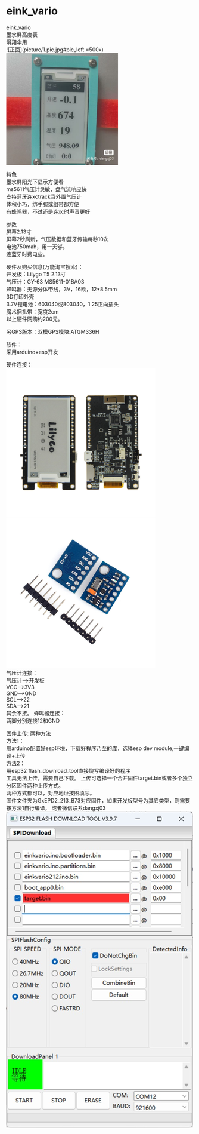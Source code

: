 # eink_vario
 eink_vario  
墨水屏高度表  
滑翔伞用  
![正面](picture/1.pic.jpg#pic_left =500x)  
<img src="picture/1.pic.jpg" width="300px" align="center">  

特色  
墨水屏阳光下显示方便看  
ms5611气压计灵敏，盘气流响应快  
支持蓝牙连xctrack当外置气压计  
体积小巧，绑手腕或组带都方便  
有蜂鸣器，不过还是连xc时声音更好  

参数  
屏幕2.13寸  
屏幕2秒刷新，气压数据和蓝牙传输每秒10次  
电池750mah，用一天够。  
连蓝牙时费电些。  

硬件及购买信息(万能淘宝搜索)：  
开发板：Lilygo T5 2.13寸  
气压计：GY-63 MS5611-01BA03  
蜂鸣器：无源分体带线，3V，16欧，12*8.5mm  
3D打印外壳  
3.7V锂电池：603040或803040，1.25正向插头  
魔术捆扎带：宽度2cm  
以上硬件网购约200元。

另GPS版本：双模GPS模块:ATGM336H  

软件：  
采用arduino+esp开发  

硬件连接：  
<img src="picture/T5_正反面.jpg" width="400px">  
<img src="picture/ms5611.jpg" width="400px">  
气压计连接：  
气压计-->开发板  
VCC-->3V3  
GND-->GND  
SCL-->22  
SDA-->21  
其余不接。
蜂鸣器连接：  
两脚分别连接12和GND  

固件上传:
两种方法  
方法1：  
用arduino配置好esp环境，下载好程序乃至的库，选择esp dev module,一键编译+上传  
方法2：  
用esp32 flash_download_tool直接烧写编译好的程序  
工具无法上传，需要自己下载。
上传可选择一个合并固件target.bin或者多个独立分区固件两种上传方式。  
两种方式都可以，对应地址按图填写。  
固件文件夹为GxEPD2_213_B73对应固件，如果开发板型号为其它类型，则需要按方法1自行编译，
或者微信联系dangxj03  
![固件烧写](picture/esp32_flash.jpg)
